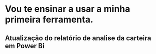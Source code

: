 # Vou te ensinar a usar a minha primeira ferramenta. 
## Atualização do relatório de analise da carteira em Power Bi
##
